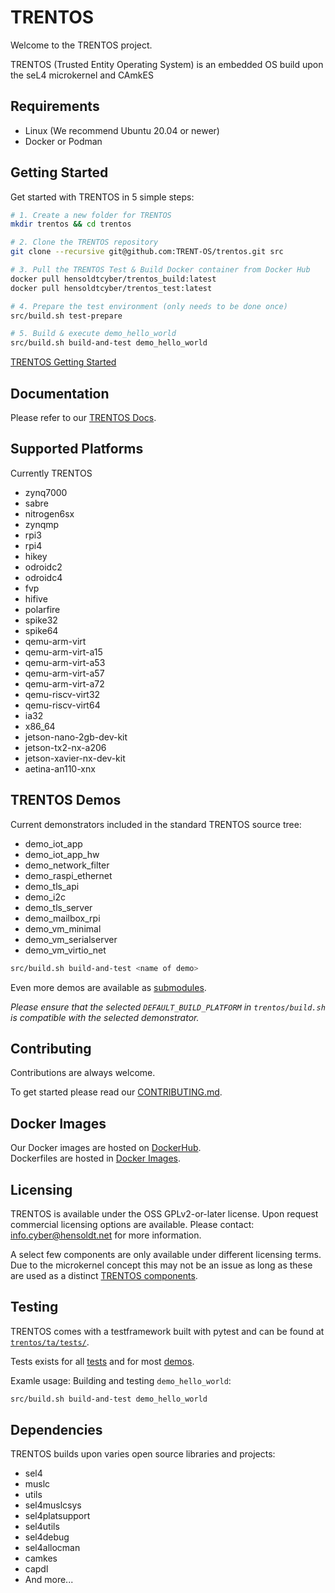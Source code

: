 # TRENTOS

Welcome to the TRENTOS project. 

TRENTOS (Trusted Entity Operating System) is an embedded OS build upon the seL4 microkernel and CAmkES

## Requirements

* Linux (We recommend Ubuntu 20.04 or newer)
* Docker or Podman

## Getting Started

Get started with TRENTOS in 5 simple steps:
```sh
# 1. Create a new folder for TRENTOS
mkdir trentos && cd trentos

# 2. Clone the TRENTOS repository
git clone --recursive git@github.com:TRENT-OS/trentos.git src

# 3. Pull the TRENTOS Test & Build Docker container from Docker Hub
docker pull hensoldtcyber/trentos_build:latest
docker pull hensoldtcyber/trentos_test:latest

# 4. Prepare the test environment (only needs to be done once)
src/build.sh test-prepare

# 5. Build & execute demo_hello_world
src/build.sh build-and-test demo_hello_world
```

[TRENTOS Getting Started](https://trent-os.github.io/trentos/introduction/getting-started.html)

## Documentation

Please refer to our [TRENTOS Docs](https://trent-os.github.io/trentos).

## Supported Platforms

Currently TRENTOS 

* zynq7000
* sabre
* nitrogen6sx
* zynqmp
* rpi3
* rpi4
* hikey
* odroidc2
* odroidc4
* fvp
* hifive
* polarfire
* spike32
* spike64
* qemu-arm-virt
* qemu-arm-virt-a15
* qemu-arm-virt-a53
* qemu-arm-virt-a57
* qemu-arm-virt-a72
* qemu-riscv-virt32
* qemu-riscv-virt64
* ia32
* x86_64
* jetson-nano-2gb-dev-kit
* jetson-tx2-nx-a206
* jetson-xavier-nx-dev-kit
* aetina-an110-xnx

<!-- TODO: Curate list and give small comment to current status of platform-->
<!-- TODO: (Maybe) Change names or add comment which is better telling -->
<!-- TODO: Maybe seperate this into its own more detailed page -->


## TRENTOS Demos

Current demonstrators included in the standard TRENTOS source tree:

* demo_iot_app
* demo_iot_app_hw
* demo_network_filter
* demo_raspi_ethernet
* demo_tls_api
* demo_i2c
* demo_tls_server
* demo_mailbox_rpi
* demo_vm_minimal
* demo_vm_serialserver
* demo_vm_virtio_net

```sh
src/build.sh build-and-test <name of demo>
```

Even more demos are available as [submodules](https://github.com/orgs/TRENT-OS/repositories?q=demo).

_Please ensure that the selected `DEFAULT_BUILD_PLATFORM` in `trentos/build.sh` is compatible with the selected demonstrator._

## Contributing

Contributions are always welcome. 

To get started please read our [CONTRIBUTING.md](./CONTRIBUTING.md).


## Docker Images

Our Docker images are hosted on [DockerHub](https://hub.docker.com/orgs/hensoldtcyber/repositories). <br />
Dockerfiles are hosted in [Docker Images](https://github.com/TRENT-OS/docker_images).

## Licensing

TRENTOS is available under the OSS GPLv2-or-later license.
Upon request commercial licensing options are available.
Please contact: [info.cyber@hensoldt.net](mailto:info.cyber@hensoldt.net?subject=TRENTOS:%20Commercial%20Licensing) for more information.

A select few components are only available under different licensing terms.
Due to the microkernel concept this may not be an issue as long as these are used as a distinct [TRENTOS components](https://trent-os.github.io/trentos/introduction/camkes.html).

## Testing

TRENTOS comes with a testframework built with pytest and can be found at [`trentos/ta/tests/`](https://github.com/TRENT-OS/tests).

Tests exists for all [tests](https://github.com/orgs/TRENT-OS/repositories?q=test) and for most [demos](https://github.com/orgs/TRENT-OS/repositories?q=demo).

Examle usage: Building and testing `demo_hello_world`:
```sh
src/build.sh build-and-test demo_hello_world
```


## Dependencies

TRENTOS builds upon varies open source libraries and projects:

* sel4
* muslc
* utils
* sel4muslcsys
* sel4platsupport
* sel4utils
* sel4debug
* sel4allocman
* camkes
* capdl
* And more...
